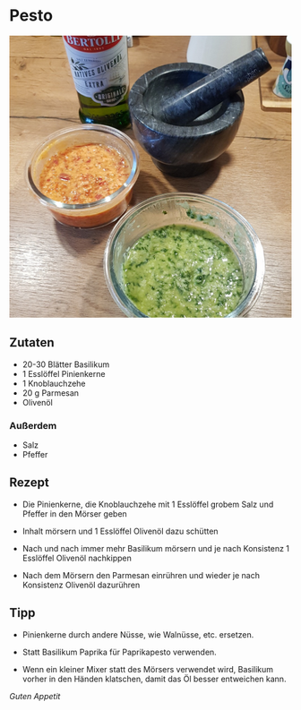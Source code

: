 # Pesto

![img](imgs/Pesto.jpg)

## Zutaten
- 20-30 Blätter Basilikum
- 1 Esslöffel Pinienkerne
- 1 Knoblauchzehe
- 20 g Parmesan
- Olivenöl

### Außerdem
- Salz
- Pfeffer

## Rezept
- Die Pinienkerne, die Knoblauchzehe mit 1 Esslöffel grobem Salz und Pfeffer in den Mörser geben

- Inhalt mörsern und 1 Esslöffel Olivenöl dazu schütten

- Nach und nach immer mehr Basilikum mörsern und je nach Konsistenz 1 Esslöffel Olivenöl nachkippen

- Nach dem Mörsern den Parmesan einrühren und wieder je nach Konsistenz Olivenöl dazurühren

## Tipp
- Pinienkerne durch andere Nüsse, wie Walnüsse, etc. ersetzen.

- Statt Basilikum Paprika für Paprikapesto verwenden.

- Wenn ein kleiner Mixer statt des Mörsers verwendet wird, Basilikum vorher in den Händen klatschen, damit das Öl besser entweichen kann.

*Guten Appetit*
